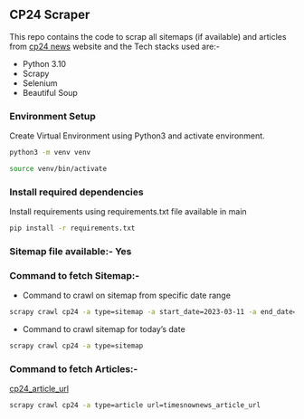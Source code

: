 ## CP24 Scraper

This repo contains the code to scrap all sitemaps (if available) and articles from [cp24 news](https://www.cp24.com) website and the Tech stacks used are:-
-  Python 3.10
-  Scrapy 
-  Selenium
- Beautiful Soup

### Environment Setup 
 
Create Virtual Environment using Python3 and activate environment. 
```bash
python3 -m venv venv
```
```bash
source venv/bin/activate
```

### Install required dependencies

Install requirements using requirements.txt file available in main
```bash
pip install -r requirements.txt
```

### Sitemap file available:- Yes

### Command to fetch Sitemap:-
-  Command to crawl on sitemap from specific date range
```bash
scrapy crawl cp24 -a type=sitemap -a start_date=2023-03-11 -a end_date=2023-03-13
```
    
-  Command to crawl sitemap for today’s date  
```bash
scrapy crawl cp24 -a type=sitemap
```
    
### Command to fetch Articles:-
[cp24_article_url](https://www.cp24.com/news/investigation-underway-after-senior-killed-in-st-catharines-crash-police-1.6315571)
```bash
scrapy crawl cp24 -a type=article url=timesnownews_article_url
```

